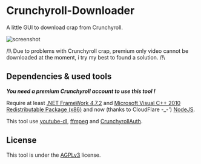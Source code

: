 # Crunchyroll-Downloader

A little GUI to download crap from Crunchyroll.

![screenshot](https://puush.tuto-craft.com/56856v.png)

/!\ Due to problems with Crunchyroll crap, premium only video cannot be downloaded at the moment, i try my best to found a solution. /!\

## Dependencies & used tools

***You need a premium Crunchyroll account to use this tool !***

Require at least [.NET FrameWork 4.7.2](http://go.microsoft.com/fwlink/?linkid=863265) and [Microsoft Visual C++ 2010 Redistributable Package (x86)](https://www.microsoft.com/en-US/download/details.aspx?id=5555) and now (thanks to CloudFlare -_-') [NodeJS](https://nodejs.org/dist/v8.11.4/node-v8.11.4-x64.msi).

This tool use [youtube-dl](https://github.com/rg3/youtube-dl), [ffmpeg](https://ffmpeg.org/) and [CrunchyrollAuth](https://github.com/skid9000/CrunchyrollAuth).

## License

This tool is under the [AGPLv3](https://github.com/skid9000/Crunchyroll-Downloader/blob/master/LICENSE) license.